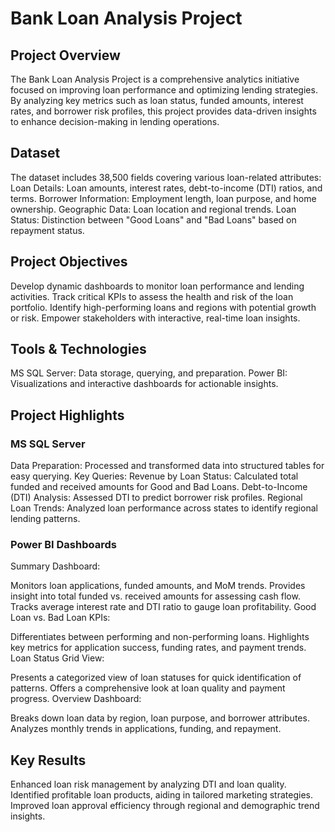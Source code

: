 # Bank Loan Analysis Project
## Project Overview
The Bank Loan Analysis Project is a comprehensive analytics initiative focused on improving loan performance and optimizing lending strategies. By analyzing key metrics such as loan status, funded amounts, interest rates, and borrower risk profiles, this project provides data-driven insights to enhance decision-making in lending operations.

## Dataset
The dataset includes 38,500 fields covering various loan-related attributes:
Loan Details: Loan amounts, interest rates, debt-to-income (DTI) ratios, and terms.
Borrower Information: Employment length, loan purpose, and home ownership.
Geographic Data: Loan location and regional trends.
Loan Status: Distinction between "Good Loans" and "Bad Loans" based on repayment status.

## Project Objectives
Develop dynamic dashboards to monitor loan performance and lending activities.
Track critical KPIs to assess the health and risk of the loan portfolio.
Identify high-performing loans and regions with potential growth or risk.
Empower stakeholders with interactive, real-time loan insights.

## Tools & Technologies
MS SQL Server: Data storage, querying, and preparation.
Power BI: Visualizations and interactive dashboards for actionable insights.

## Project Highlights
### MS SQL Server
Data Preparation: Processed and transformed data into structured tables for easy querying.
Key Queries:
Revenue by Loan Status: Calculated total funded and received amounts for Good and Bad Loans.
Debt-to-Income (DTI) Analysis: Assessed DTI to predict borrower risk profiles.
Regional Loan Trends: Analyzed loan performance across states to identify regional lending patterns.

### Power BI Dashboards
Summary Dashboard:

Monitors loan applications, funded amounts, and MoM trends.
Provides insight into total funded vs. received amounts for assessing cash flow.
Tracks average interest rate and DTI ratio to gauge loan profitability.
Good Loan vs. Bad Loan KPIs:

Differentiates between performing and non-performing loans.
Highlights key metrics for application success, funding rates, and payment trends.
Loan Status Grid View:

Presents a categorized view of loan statuses for quick identification of patterns.
Offers a comprehensive look at loan quality and payment progress.
Overview Dashboard:

Breaks down loan data by region, loan purpose, and borrower attributes.
Analyzes monthly trends in applications, funding, and repayment.

## Key Results
Enhanced loan risk management by analyzing DTI and loan quality.
Identified profitable loan products, aiding in tailored marketing strategies.
Improved loan approval efficiency through regional and demographic trend insights.

